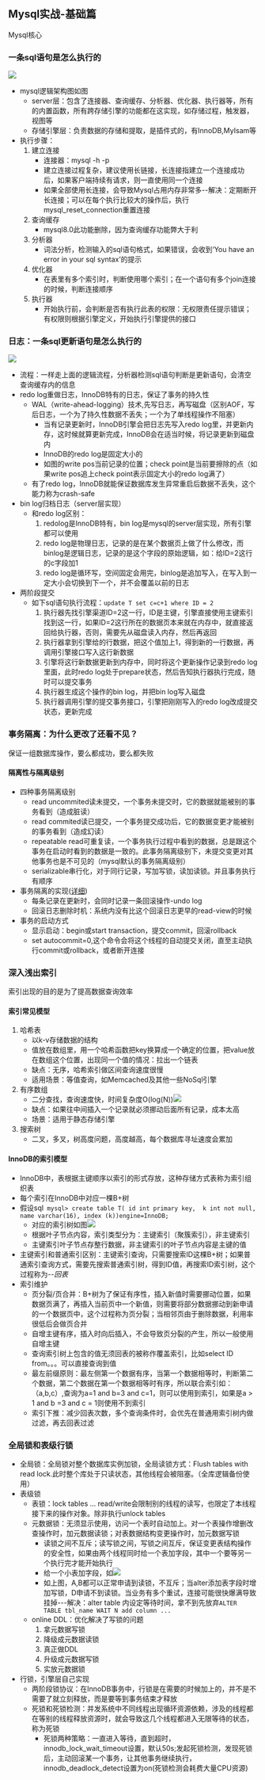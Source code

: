 ## Mysql实战-基础篇
Mysql核心
### 一条sql语句是怎么执行的
![](../../static/image-mysql/mysql逻辑架构图.jpg)
- mysql逻辑架构图如图
    - server层：包含了连接器、查询缓存、分析器、优化器、执行器等，所有的内置函数，所有跨存储引擎的功能都在这实现，如存储过程，触发器，视图等
    - 存储引擎层：负责数据的存储和提取，是插件式的，有InnoDB,MyIsam等
- 执行步骤：
    1. 建立连接
        - 连接器：mysql -h -p
        - 建立连接过程复杂，建议使用长链接，长连接指建立一个连接成功后，如果客户端持续有请求，则一直使用同一个连接
        - 如果全部使用长连接，会导致Mysql占用内存非常多--解决：定期断开长连接；可以在每个执行比较大的操作后，执行mysql_reset_connection重置连接
    2. 查询缓存
        - mysql8.0此功能删除，因为查询缓存功能弊大于利
    3. 分析器
        - 词法分析，检测输入的sql语句格式，如果错误，会收到‘You have an error in your sql syntax’的提示
    4. 优化器
        - 在表里有多个索引时，判断使用哪个索引；在一个语句有多个join连接的时候，判断连接顺序
    5. 执行器
        - 开始执行前，会判断是否有执行此表的权限：无权限责任提示错误；有权限则根据引擎定义，开始执行引擎提供的接口
        
### 日志：一条sql更新语句是怎么执行的
 ![](../../static/image-mysql/WAL-redolog.jpg)
- 流程：一样走上面的逻辑流程，分析器检测sql语句判断是更新语句，会清空查询缓存内的信息
- redo log重做日志，InnoDB特有的日志，保证了事务的持久性
    - WAL（write-ahead-logging）技术,先写日志，再写磁盘（区别AOF，写后日志，一个为了持久性数据不丢失；一个为了单线程操作不阻塞）
        - 当有记录更新时，InnoDB引擎会把日志先写入redo log里，并更新内存，这时候就算更新完成，InnoDB会在适当时候，将记录更新到磁盘内
        - InnoDB的redo log是固定大小的
        - 如图的write pos当前记录的位置；check point是当前要擦除的点（如果write pos追上check point表示固定大小的redo log满了）
    - 有了redo log，InnoDB就能保证数据库发生异常重启后数据不丢失，这个能力称为crash-safe
- bin log归档日志（server层实现）
    - 和redo log区别：
        1. redolog是InnoDB特有，bin log是mysql的server层实现，所有引擎都可以使用
        2. redo log是物理日志，记录的是在某个数据页上做了什么修改，而binlog是逻辑日志，记录的是这个字段的原始逻辑，如：给ID=2这行的c字段加1
        3. redo log是循环写，空间固定会用完，binlog是追加写入，在写入到一定大小会切换到下一个，并不会覆盖以前的日志
- 两阶段提交
    - 如下sql语句执行流程：`update T set c=c+1 where ID = 2`
        1. 执行器先找引擎渠道ID=2这一行，ID是主键，引擎直接使用主键索引找到这一行，如果ID=2这行所在的数据页本来就在内存中，就直接返回给执行器，否则，需要先从磁盘读入内存，然后再返回
        2. 执行器拿到引擎给的行数据，把这个值加上1，得到新的一行数据，再调用引擎接口写入这行新数据
        3. 引擎将这行新数据更新到内存中，同时将这个更新操作记录到redo log里面，此时redo log处于prepare状态，然后告知执行器执行完成，随时可以提交事务
        4. 执行器生成这个操作的bin log，并把bin log写入磁盘
        5. 执行器调用引擎的提交事务接口，引擎把刚刚写入的redo log改成提交状态，更新完成        
    
### 事务隔离：为什么更改了还看不见？
保证一组数据库操作，要么都成功，要么都失败
#### 隔离性与隔离级别
- 四种事务隔离级别
    - read uncommited读未提交，一个事务未提交时，它的数据就能被别的事务看到（造成脏读）
    - read commited读已提交，一个事务提交成功后，它的数据变更才能被别的事务看到（造成幻读）
    - repeatable read可重复读，一个事务执行过程中看到的数据，总是跟这个事务在启动时看到的数据是一致的。此事务隔离级别下，未提交变更对其他事务也是不可见的（mysql默认的事务隔离级别）
    - serializable串行化，对于同行记录，写加写锁，读加读锁。并且事务执行有顺序
- 事务隔离的实现([详细](MVCC.md))
    - 每条记录在更新时，会同时记录一条回滚操作-undo log
    - 回滚日志删除时机：系统内没有比这个回滚日志更早的read-view的时候
- 事务的启动方式
    - 显示启动：begin或start transaction，提交commit，回滚rollback
    - set autocommit=0,这个命令会将这个线程的自动提交关闭，直至主动执行commit或rollback，或者断开连接 
### 深入浅出索引
索引出现的目的是为了提高数据查询效率
#### 索引常见模型
1. 哈希表
    - 以k-v存储数据的结构
    - 值放在数组里，用一个哈希函数把key换算成一个确定的位置，把value放在数组这个位置，出现同一个值的情况：拉出一个链表
    - 缺点：无序，哈希索引做区间查询速度很慢
    - 适用场景：等值查询，如Memcached及其他一些NoSql引擎
2. 有序数组
    - 二分查找，查询速度快，时间复杂度O(log(N))![](../../static/image-mysql/有序数组.jpg)
    - 缺点：如果往中间插入一个记录就必须挪动后面所有记录，成本太高
    - 场景：适用于静态存储引擎
3. 搜索树
    - 二叉，多叉，树高度问题，高度越高，每个数据库寻址速度会累加
#### InnoDB的索引模型
- InnoDB中，表根据主键顺序以索引的形式存放，这种存储方式表称为索引组织表
- 每个索引在InnoDB中对应一棵B+树
- 假设sql` mysql> create table T(
         id int primary key, 
         k int not null, 
         name varchar(16),
         index (k))engine=InnoDB;`
    - 对应的索引树如图![](../../static/image-mysql/索引树.jpg)
    - 根据叶子节点内容，索引类型分为：主键索引（聚簇索引），非主键索引
    - 主键索引叶子节点存整行数据，非主键索引的叶子节点内容是主键的值
- 主键索引和普通索引区别：主键索引查询，只需要搜索ID这棵B+树；如果普通索引查询方式，需要先搜索普通索引树，得到ID值，再搜索ID索引树，这个过程称为--*回表*
- 索引维护
    - 页分裂/页合并：B+树为了保证有序性，插入新值时需要挪动位置，如果数据页满了，再插入当前页中一个新值，则需要将部分数据挪动到新申请的一个数据页中，这个过程称为页分裂；当相邻页由于删除数据，利用率很低后会做页合并
    - 自增主键有序，插入时向后插入，不会导致页分裂的产生，所以一般使用自增主键
    - 查询索引树上包含的值无须回表的被称作覆盖索引，比如select ID from。。。可以直接查询到值
    - 最左前缀原则：最左侧第一个数据有序，当第一个数据相等时，判断第二个数据，第二个数据在第一个数据相等时有序，所以联合索引如：（a,b,c）,查询为a=1 and b=3 and c=1，则可以使用到索引，如果是a > 1 and b =3 and c = 1则使用不到索引
    - 索引下推：减少回表次数，多个查询条件时，会优先在普通用索引树内做过滤，再去回表过滤
### 全局锁和表级行锁
- 全局锁：全局锁对整个数据库实例加锁，全局读锁方式：Flush tables with read lock.此时整个库处于只读状态，其他线程会被阻塞。（全库逻辑备份使用）
- 表级锁
    - 表锁：lock tables ... read/write会限制别的线程的读写，也限定了本线程接下来的操作对象。除非执行unlock tables
    - 元数据锁：无须显示使用，访问一个表时自动加上。对一个表操作增删改查操作时，加元数据读锁；对表数据结构变更操作时，加元数据写锁
        - 读锁之间不互斥；读写锁之间，写锁之间互斥，保证变更表结构操作的安全性，如果由两个线程同时给一个表加字段，其中一个要等另一个执行完才能开始执行
        - 给一个小表加字段，如![](../../static/image-mysql/元数据锁.jpg)
        - 如上图，A,B都可以正常申请到读锁，不互斥；当alter添加表字段时增加写锁，D申请不到读锁。当业务有多个重试，连接可能很快爆满导致挂掉---解决：alter table 内设定等待时间，拿不到先放弃`ALTER TABLE tbl_name WAIT N add column ...`
    - online DDL：优化解决了写锁的问题
        1. 拿元数据写锁
        2. 降级成元数据读锁
        3. 真正做DDL
        4. 升级成元数据写锁
        5. 实放元数据锁
- 行锁，引擎层自己实现
    - 两阶段锁协议：在InnoDB事务中，行锁是在需要的时候加上的，并不是不需要了就立刻释放，而是要等到事务结束才释放
    - 死锁和死锁检测：并发系统中不同线程出现循环资源依赖，涉及的线程都在等别的线程释放资源时，就会导致这几个线程都进入无限等待的状态，称为死锁
        - 死锁两种策略：一直进入等待，直到超时，innodb_lock_wait_timeout设置，默认50s;发起死锁检测，发现死锁后，主动回滚某一个事务，让其他事务继续执行，innodb_deadlock_detect设置为on(死锁检测会耗费大量CPU资源)
    
        